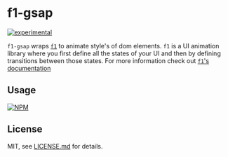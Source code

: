 # f1-gsap

[![experimental](http://badges.github.io/stability-badges/dist/experimental.svg)](http://github.com/badges/stability-badges)

`f1-gsap` wraps [`f1`](http://npmjs.com/f1) to animate style's of dom elements. `f1` is a UI animation library where you first define all the states of your UI and then by defining transitions between those states. For more information check out [`f1`'s documentation](http://npmjs.com/f1)

## Usage

[![NPM](https://nodei.co/npm/f1-gsap.png)](https://www.npmjs.com/package/f1-gsap)


## License

MIT, see [LICENSE.md](http://github.com/jam3/f1-gsap/blob/master/LICENSE.md) for details.
